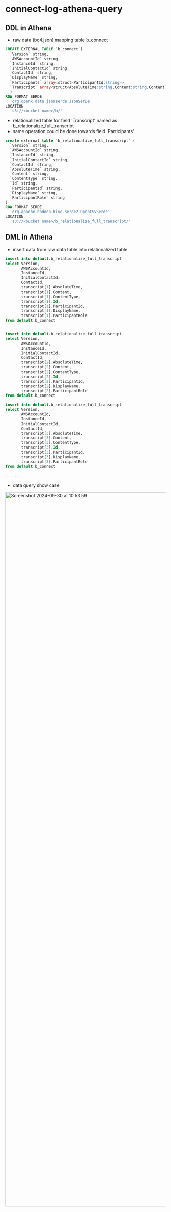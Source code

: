 # connect-log-athena-query


## DDL in Athena

- raw data (bc4.json) mapping table b_connect 

```SQL
CREATE EXTERNAL TABLE `b_connect`(
  `Version` string, 
  `AWSAccountId` string, 
  `InstanceId` string, 
  `InitialContactId` string, 
  `ContactId` string, 
  `DisplayName` string, 
  `Participants` array<struct<ParticipantId:string>>,
  `Transcript` array<struct<AbsoluteTime:string,Content:string,ContentType:string,Id:string,Type1:string,ParticipantId:string,DisplayName:string,ParticipantRole:string>>
  )
ROW FORMAT SERDE 
  'org.openx.data.jsonserde.JsonSerDe' 
LOCATION
  's3://<bucket name>/b/'
```

- relationalized table for field 'Transcript' named as b_relationalize_full_transcript
- same operation could be done towards field 'Participants'

```SQL
create external table `b_relationalize_full_transcript` (
  `Version` string, 
  `AWSAccountId` string, 
  `InstanceId` string, 
  `InitialContactId` string, 
  `ContactId` string, 
  `AbsoluteTime` string, 
  `Content` string, 
  `ContentType` string, 
  `Id` string, 
  `ParticipantId` string, 
  `DisplayName` string, 
  `ParticipantRole` string
)
ROW FORMAT SERDE 
  'org.apache.hadoop.hive.serde2.OpenCSVSerde' 
LOCATION
  's3://<bucket name>/b_relationalize_full_transcript/'
```


## DML in Athena

- insert data from raw data table into relationalized table

```SQL
insert into default.b_relationalize_full_transcript
select Version,
       AWSAccountId,
       InstanceId,
       InitialContactId,
       ContactId,
       transcript[1].AbsoluteTime,
       transcript[1].Content,
       transcript[1].ContentType,
       transcript[1].Id,
       transcript[1].ParticipantId,
       transcript[1].DisplayName,
       transcript[1].ParticipantRole
from default.b_connect


insert into default.b_relationalize_full_transcript
select Version,
       AWSAccountId,
       InstanceId,
       InitialContactId,
       ContactId,
       transcript[2].AbsoluteTime,
       transcript[2].Content,
       transcript[2].ContentType,
       transcript[2].Id,
       transcript[2].ParticipantId,
       transcript[2].DisplayName,
       transcript[2].ParticipantRole
from default.b_connect

insert into default.b_relationalize_full_transcript
select Version,
       AWSAccountId,
       InstanceId,
       InitialContactId,
       ContactId,
       transcript[3].AbsoluteTime,
       transcript[3].Content,
       transcript[3].ContentType,
       transcript[3].Id,
       transcript[3].ParticipantId,
       transcript[3].DisplayName,
       transcript[3].ParticipantRole
from default.b_connect

... ...
```

- data query show case
<img width="2242" alt="Screenshot 2024-09-30 at 10 53 59" src="https://github.com/user-attachments/assets/913d76c5-51f2-49fe-bf81-c87861862568">

